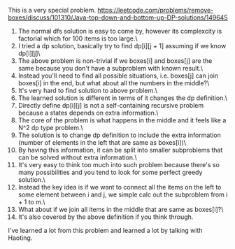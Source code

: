 This is a very special problem.
https://leetcode.com/problems/remove-boxes/discuss/101310/Java-top-down-and-bottom-up-DP-solutions/149645

1. The normal dfs solution is easy to come by, however its complexcity is factorial which for 100 items is too large.\
2. I tried a dp solution, basically try to find dp[i][j + 1] assuming if we know dp[i][j]\
3. The above problem is non-trivial if we boxes[i] and boxes[j] are the same because you don't have a subproblem with known result.\
4. Instead you'll need to find all possible situations, i.e. boxes[j] can join boxes[i] in the end, but what about all the numbers in the middle?\
5. It's very hard to find solution to above problem.\
6. The learned solution is different in terms of it changes the dp definition.\
7. Directly define dp[i][j] is not a self-containing recursive problem because a states depends on extra information.\
8. The core of the problem is what happens in the middle and it feels like a N^2 dp type problem.\
9. The solution is to change dp definition to include the extra information (number of elements in the left that are same as boxes[i])\
10. By having this information, it can be split into smaller subproblems that can be solved without extra information.\
11. It's very easy to think too much into such problem because there's so many possibilities and you tend to look for some perfect greedy solution.\
12. Instead the key idea is if we want to connect all the items on the left to some element between i and j, we simple calc out the subproblem from i + 1 to m.\
13. What about if we join all items in the middle that are same as boxes[i]?\
14. It's also covered by the above definition if you think through.

I've learned a lot from this problem and learned a lot by talking with Haoting.
